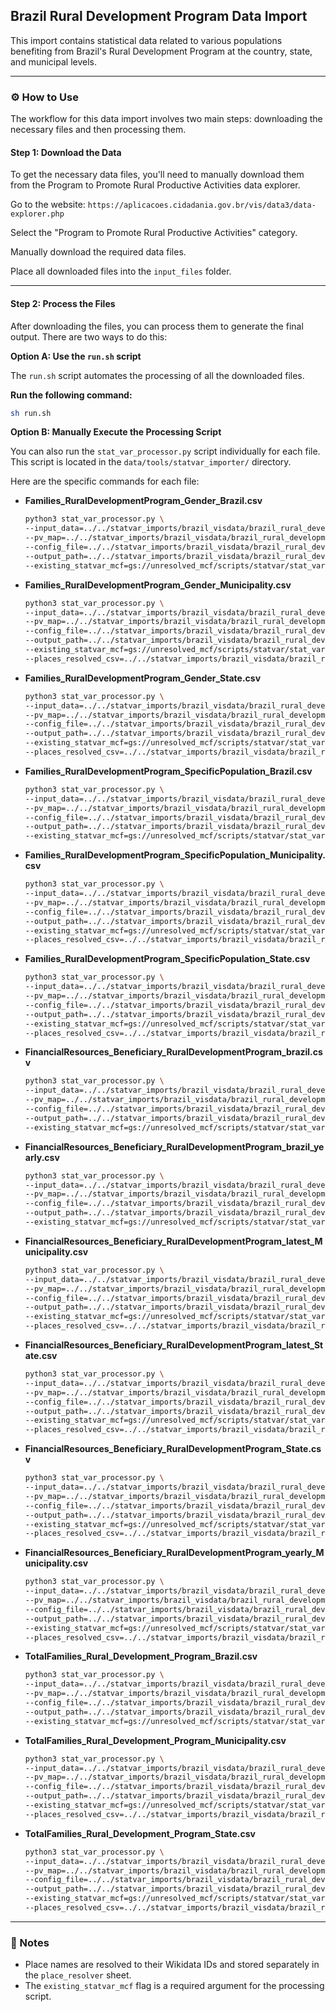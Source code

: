 ## Brazil Rural Development Program Data Import

This import contains statistical data related to various populations benefiting from Brazil's Rural Development Program at the country, state, and municipal levels.

-----

### ⚙️ How to Use

The workflow for this data import involves two main steps: downloading the necessary files and then processing them.

#### Step 1: Download the Data

To get the necessary data files, you'll need to manually download them from the Program to Promote Rural Productive Activities data explorer.

Go to the website: `https://aplicacoes.cidadania.gov.br/vis/data3/data-explorer.php`

Select the "Program to Promote Rural Productive Activities" category.

Manually download the required data files.

Place all downloaded files into the `input_files` folder.

-----

#### Step 2: Process the Files

After downloading the files, you can process them to generate the final output. There are two ways to do this:

**Option A: Use the `run.sh` script**

The `run.sh` script automates the processing of all the downloaded files.

**Run the following command:**

```bash
sh run.sh
```

**Option B: Manually Execute the Processing Script**

You can also run the `stat_var_processor.py` script individually for each file. This script is located in the `data/tools/statvar_importer/` directory.

Here are the specific commands for each file:

  * **Families\_RuralDevelopmentProgram\_Gender\_Brazil.csv**

    ```bash
    python3 stat_var_processor.py \
    --input_data=../../statvar_imports/brazil_visdata/brazil_rural_development_program/input_files/Families_RuralDevelopmentProgram_Gender_Brazil.csv \
    --pv_map=../../statvar_imports/brazil_visdata/brazil_rural_development_program/Families_RuralDevelopmentProgram_Gender_Brazil_pvmap.csv \
    --config_file=../../statvar_imports/brazil_visdata/brazil_rural_development_program/brazil_metadata.csv \
    --output_path=../../statvar_imports/brazil_visdata/brazil_rural_development_program/output_files/Families_RuralDevelopmentProgram_Gender_Brazil_output \
    --existing_statvar_mcf=gs://unresolved_mcf/scripts/statvar/stat_vars.mcf
    ```

  * **Families\_RuralDevelopmentProgram\_Gender\_Municipality.csv**

    ```bash
    python3 stat_var_processor.py \
    --input_data=../../statvar_imports/brazil_visdata/brazil_rural_development_program/input_files/Families_RuralDevelopmentProgram_Gender_Municipality.csv \
    --pv_map=../../statvar_imports/brazil_visdata/brazil_rural_development_program/Families_RuralDevelopmentProgram_Gender_Municipality_pvmap.csv \
    --config_file=../../statvar_imports/brazil_visdata/brazil_rural_development_program/brazil_metadata.csv \
    --output_path=../../statvar_imports/brazil_visdata/brazil_rural_development_program/output_files/Families_RuralDevelopmentProgram_Gender_Municipality_output \
    --existing_statvar_mcf=gs://unresolved_mcf/scripts/statvar/stat_vars.mcf \
    --places_resolved_csv=../../statvar_imports/brazil_visdata/brazil_rural_development_program/brazil_places_resolver.csv
    ```

  * **Families\_RuralDevelopmentProgram\_Gender\_State.csv**

    ```bash
    python3 stat_var_processor.py \
    --input_data=../../statvar_imports/brazil_visdata/brazil_rural_development_program/input_files/Families_RuralDevelopmentProgram_Gender_State.csv \
    --pv_map=../../statvar_imports/brazil_visdata/brazil_rural_development_program/Families_RuralDevelopmentProgram_Gender_State_pvmap.csv \
    --config_file=../../statvar_imports/brazil_visdata/brazil_rural_development_program/brazil_metadata.csv \
    --output_path=../../statvar_imports/brazil_visdata/brazil_rural_development_program/output_files/Families_RuralDevelopmentProgram_Gender_State_output \
    --existing_statvar_mcf=gs://unresolved_mcf/scripts/statvar/stat_vars.mcf \
    --places_resolved_csv=../../statvar_imports/brazil_visdata/brazil_rural_development_program/brazil_places_resolver.csv
    ```

  * **Families\_RuralDevelopmentProgram\_SpecificPopulation\_Brazil.csv**

    ```bash
    python3 stat_var_processor.py \
    --input_data=../../statvar_imports/brazil_visdata/brazil_rural_development_program/input_files/Families_RuralDevelopmentProgram_SpecificPopulation_Brazil.csv \
    --pv_map=../../statvar_imports/brazil_visdata/brazil_rural_development_program/Families_RuralDevelopmentProgram_SpecificPopulation_Brazil_pvmap.csv \
    --config_file=../../statvar_imports/brazil_visdata/brazil_rural_development_program/brazil_metadata.csv \
    --output_path=../../statvar_imports/brazil_visdata/brazil_rural_development_program/output_files/Families_RuralDevelopmentProgram_SpecificPopulation_Brazil_output \
    --existing_statvar_mcf=gs://unresolved_mcf/scripts/statvar/stat_vars.mcf
    ```

  * **Families\_RuralDevelopmentProgram\_SpecificPopulation\_Municipality.csv**

    ```bash
    python3 stat_var_processor.py \
    --input_data=../../statvar_imports/brazil_visdata/brazil_rural_development_program/input_files/Families_RuralDevelopmentProgram_SpecificPopulation_Municipality.csv \
    --pv_map=../../statvar_imports/brazil_visdata/brazil_rural_development_program/Families_RuralDevelopmentProgram_SpecificPopulation_Municipality_pvmap.csv \
    --config_file=../../statvar_imports/brazil_visdata/brazil_rural_development_program/brazil_metadata.csv \
    --output_path=../../statvar_imports/brazil_visdata/brazil_rural_development_program/output_files/Families_RuralDevelopmentProgram_SpecificPopulation_Municipality_output \
    --existing_statvar_mcf=gs://unresolved_mcf/scripts/statvar/stat_vars.mcf \
    --places_resolved_csv=../../statvar_imports/brazil_visdata/brazil_rural_development_program/brazil_places_resolver.csv
    ```

  * **Families\_RuralDevelopmentProgram\_SpecificPopulation\_State.csv**

    ```bash
    python3 stat_var_processor.py \
    --input_data=../../statvar_imports/brazil_visdata/brazil_rural_development_program/input_files/Families_RuralDevelopmentProgram_SpecificPopulation_State.csv \
    --pv_map=../../statvar_imports/brazil_visdata/brazil_rural_development_program/Families_RuralDevelopmentProgram_SpecificPopulation_State_pvmap.csv \
    --config_file=../../statvar_imports/brazil_visdata/brazil_rural_development_program/brazil_metadata.csv \
    --output_path=../../statvar_imports/brazil_visdata/brazil_rural_development_program/output_files/Families_RuralDevelopmentProgram_SpecificPopulation_State_output \
    --existing_statvar_mcf=gs://unresolved_mcf/scripts/statvar/stat_vars.mcf \
    --places_resolved_csv=../../statvar_imports/brazil_visdata/brazil_rural_development_program/brazil_places_resolver.csv
    ```

  * **FinancialResources\_Beneficiary\_RuralDevelopmentProgram\_brazil.csv**

    ```bash
    python3 stat_var_processor.py \
    --input_data=../../statvar_imports/brazil_visdata/brazil_rural_development_program/input_files/FinancialResources_Beneficiary_RuralDevelopmentProgram_brazil.csv \
    --pv_map=../../statvar_imports/brazil_visdata/brazil_rural_development_program/FinancialResources_Beneficiary_RuralDevelopmentProgram_brazil_pvmap.csv \
    --config_file=../../statvar_imports/brazil_visdata/brazil_rural_development_program/brazil_metadata.csv \
    --output_path=../../statvar_imports/brazil_visdata/brazil_rural_development_program/output_files/FinancialResources_Beneficiary_RuralDevelopmentProgram_brazil_output \
    --existing_statvar_mcf=gs://unresolved_mcf/scripts/statvar/stat_vars.mcf
    ```

  * **FinancialResources\_Beneficiary\_RuralDevelopmentProgram\_brazil\_yearly.csv**

    ```bash
    python3 stat_var_processor.py \
    --input_data=../../statvar_imports/brazil_visdata/brazil_rural_development_program/input_files/FinancialResources_Beneficiary_RuralDevelopmentProgram_brazil_yearly.csv \
    --pv_map=../../statvar_imports/brazil_visdata/brazil_rural_development_program/FinancialResources_Beneficiary_RuralDevelopmentProgram_brazil_yearly_pvmap.csv \
    --config_file=../../statvar_imports/brazil_visdata/brazil_rural_development_program/brazil_metadata.csv \
    --output_path=../../statvar_imports/brazil_visdata/brazil_rural_development_program/output_files/FinancialResources_Beneficiary_RuralDevelopmentProgram_brazil_yearly_output \
    --existing_statvar_mcf=gs://unresolved_mcf/scripts/statvar/stat_vars.mcf
    ```

  * **FinancialResources\_Beneficiary\_RuralDevelopmentProgram\_latest\_Municipality.csv**

    ```bash
    python3 stat_var_processor.py \
    --input_data=../../statvar_imports/brazil_visdata/brazil_rural_development_program/input_files/FinancialResources_Beneficiary_RuralDevelopmentProgram_latest_Municipality.csv \
    --pv_map=../../statvar_imports/brazil_visdata/brazil_rural_development_program/FinancialResources_Beneficiary_RuralDevelopmentProgram_latest_Municipality_pvmap.csv \
    --config_file=../../statvar_imports/brazil_visdata/brazil_rural_development_program/brazil_metadata.csv \
    --output_path=../../statvar_imports/brazil_visdata/brazil_rural_development_program/output_files/FinancialResources_Beneficiary_RuralDevelopmentProgram_latest_Municipality_output \
    --existing_statvar_mcf=gs://unresolved_mcf/scripts/statvar/stat_vars.mcf \
    --places_resolved_csv=../../statvar_imports/brazil_visdata/brazil_rural_development_program/brazil_places_resolver.csv
    ```

  * **FinancialResources\_Beneficiary\_RuralDevelopmentProgram\_latest\_State.csv**

    ```bash
    python3 stat_var_processor.py \
    --input_data=../../statvar_imports/brazil_visdata/brazil_rural_development_program/input_files/FinancialResources_Beneficiary_RuralDevelopmentProgram_latest_State.csv \
    --pv_map=../../statvar_imports/brazil_visdata/brazil_rural_development_program/FinancialResources_Beneficiary_RuralDevelopmentProgram_latest_State_pvmap.csv \
    --config_file=../../statvar_imports/brazil_visdata/brazil_rural_development_program/brazil_metadata.csv \
    --output_path=../../statvar_imports/brazil_visdata/brazil_rural_development_program/output_files/FinancialResources_Beneficiary_RuralDevelopmentProgram_latest_State_output \
    --existing_statvar_mcf=gs://unresolved_mcf/scripts/statvar/stat_vars.mcf \
    --places_resolved_csv=../../statvar_imports/brazil_visdata/brazil_rural_development_program/brazil_places_resolver.csv
    ```

  * **FinancialResources\_Beneficiary\_RuralDevelopmentProgram\_State.csv**

    ```bash
    python3 stat_var_processor.py \
    --input_data=../../statvar_imports/brazil_visdata/brazil_rural_development_program/input_files/FinancialResources_Beneficiary_RuralDevelopmentProgram_State.csv \
    --pv_map=../../statvar_imports/brazil_visdata/brazil_rural_development_program/FinancialResources_Beneficiary_RuralDevelopmentProgram_State_pvmap.csv \
    --config_file=../../statvar_imports/brazil_visdata/brazil_rural_development_program/brazil_metadata.csv \
    --output_path=../../statvar_imports/brazil_visdata/brazil_rural_development_program/output_files/FinancialResources_Beneficiary_RuralDevelopmentProgram_State_output \
    --existing_statvar_mcf=gs://unresolved_mcf/scripts/statvar/stat_vars.mcf \
    --places_resolved_csv=../../statvar_imports/brazil_visdata/brazil_rural_development_program/brazil_places_resolver.csv
    ```

  * **FinancialResources\_Beneficiary\_RuralDevelopmentProgram\_yearly\_Municipality.csv**

    ```bash
    python3 stat_var_processor.py \
    --input_data=../../statvar_imports/brazil_visdata/brazil_rural_development_program/input_files/FinancialResources_Beneficiary_RuralDevelopmentProgram_yearly_Municipality.csv \
    --pv_map=../../statvar_imports/brazil_visdata/brazil_rural_development_program/FinancialResources_Beneficiary_RuralDevelopmentProgram_yearly_Municipality_pvmap.csv \
    --config_file=../../statvar_imports/brazil_visdata/brazil_rural_development_program/brazil_metadata.csv \
    --output_path=../../statvar_imports/brazil_visdata/brazil_rural_development_program/output_files/FinancialResources_Beneficiary_RuralDevelopmentProgram_yearly_Municipality_output \
    --existing_statvar_mcf=gs://unresolved_mcf/scripts/statvar/stat_vars.mcf \
    --places_resolved_csv=../../statvar_imports/brazil_visdata/brazil_rural_development_program/brazil_places_resolver.csv
    ```

  * **TotalFamilies\_Rural\_Development\_Program\_Brazil.csv**

    ```bash
    python3 stat_var_processor.py \
    --input_data=../../statvar_imports/brazil_visdata/brazil_rural_development_program/input_files/TotalFamilies_Rural_Development_Program_Brazil.csv \
    --pv_map=../../statvar_imports/brazil_visdata/brazil_rural_development_program/TotalFamilies_Rural_Development_Program_Brazil_pvmap.csv \
    --config_file=../../statvar_imports/brazil_visdata/brazil_rural_development_program/brazil_metadata.csv \
    --output_path=../../statvar_imports/brazil_visdata/brazil_rural_development_program/output_files/TotalFamilies_Rural_Development_Program_Brazil_output \
    --existing_statvar_mcf=gs://unresolved_mcf/scripts/statvar/stat_vars.mcf
    ```

  * **TotalFamilies\_Rural\_Development\_Program\_Municipality.csv**

    ```bash
    python3 stat_var_processor.py \
    --input_data=../../statvar_imports/brazil_visdata/brazil_rural_development_program/input_files/TotalFamilies_Rural_Development_Program_Municipality.csv \
    --pv_map=../../statvar_imports/brazil_visdata/brazil_rural_development_program/TotalFamilies_Rural_Development_Program_Municipality_pvmap.csv \
    --config_file=../../statvar_imports/brazil_visdata/brazil_rural_development_program/brazil_metadata.csv \
    --output_path=../../statvar_imports/brazil_visdata/brazil_rural_development_program/output_files/TotalFamilies_Rural_Development_Program_Municipality_output \
    --existing_statvar_mcf=gs://unresolved_mcf/scripts/statvar/stat_vars.mcf \
    --places_resolved_csv=../../statvar_imports/brazil_visdata/brazil_rural_development_program/brazil_places_resolver.csv
    ```

  * **TotalFamilies\_Rural\_Development\_Program\_State.csv**

    ```bash
    python3 stat_var_processor.py \
    --input_data=../../statvar_imports/brazil_visdata/brazil_rural_development_program/input_files/TotalFamilies_Rural_Development_Program_State.csv \
    --pv_map=../../statvar_imports/brazil_visdata/brazil_rural_development_program/TotalFamilies_Rural_Development_Program_State_pvmap.csv \
    --config_file=../../statvar_imports/brazil_visdata/brazil_rural_development_program/brazil_metadata.csv \
    --output_path=../../statvar_imports/brazil_visdata/brazil_rural_development_program/output_files/TotalFamilies_Rural_Development_Program_State_output \
    --existing_statvar_mcf=gs://unresolved_mcf/scripts/statvar/stat_vars.mcf \
    --places_resolved_csv=../../statvar_imports/brazil_visdata/brazil_rural_development_program/brazil_places_resolver.csv
    ```

-----

### 📝 Notes

  * Place names are resolved to their Wikidata IDs and stored separately in the `place_resolver` sheet.
  * The `existing_statvar_mcf` flag is a required argument for the processing script.

